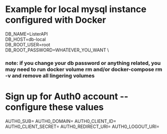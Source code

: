 # Example for local mysql instance configured with Docker
DB_NAME=ListerAPI \
DB_HOST=db-local \
DB_ROOT_USER=root \
DB_ROOT_PASSWORD=WHATEVER_YOU_WANT \
### note: if you change your db password or anything related, you may need to run docker volume rm and/or docker-compose rm -v and remove all lingering volumes

# Sign up for Auth0 account -- configure these values
AUTH0_SUB=
AUTH0_DOMAIN=
AUTH0_CLIENT_ID=
AUTH0_CLIENT_SECRET=
AUTH0_REDIRECT_URI=
AUTH0_LOGOUT_URI=
